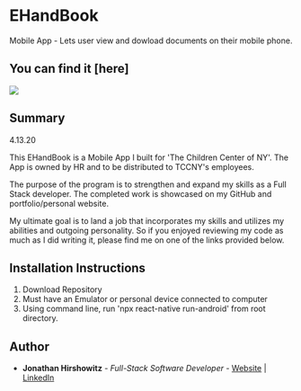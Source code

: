 # EHandBook

Mobile App - Lets user view and dowload documents on their mobile phone.  

## You can find it [here]

<image src="assets/images/EHandBook.jpg">  

## Summary
4.13.20  

This EHandBook is a Mobile App I built for 'The Children Center of NY'. The App is owned by HR and to be distributed to TCCNY's employees.  

The purpose of the program is to strengthen and expand my skills as a Full Stack developer. The completed work is showcased on my GitHub and portfolio/personal website.  

My ultimate goal is to land a job that incorporates my skills and utilizes my abilities and outgoing personality. So if you enjoyed reviewing my code as much as I did writing it, please find me on one of the links provided below.  

##  Installation Instructions  

1. Download Repository  
2. Must have an Emulator or personal device connected to computer   
3. Using command line, run 'npx react-native run-android' from root directory.    

## Author

* **Jonathan Hirshowitz** - *Full-Stack Software Developer* - [Website](https://jonathan-hirshowitz-portfolio.firebaseapp.com/) | [LinkedIn](https://www.linkedin.com/in/jonathan-hirshowitz/)
